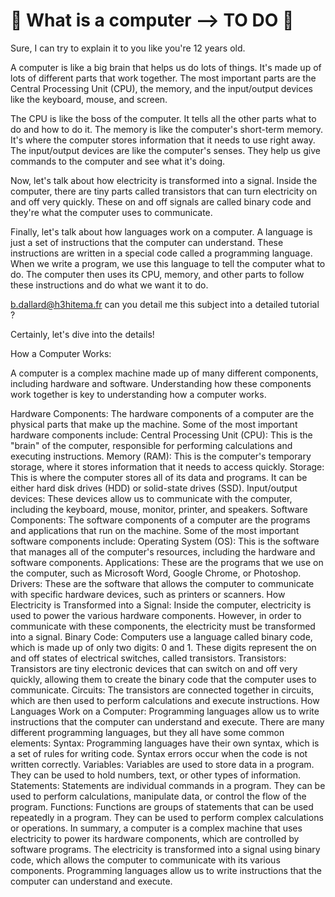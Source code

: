 # 🚧 What is a computer --> TO DO 🚧

Sure, I can try to explain it to you like you're 12 years old.

A computer is like a big brain that helps us do lots of things. It's made up of lots of different parts that work together. The most important parts are the Central Processing Unit (CPU), the memory, and the input/output devices like the keyboard, mouse, and screen.

The CPU is like the boss of the computer. It tells all the other parts what to do and how to do it. The memory is like the computer's short-term memory. It's where the computer stores information that it needs to use right away. The input/output devices are like the computer's senses. They help us give commands to the computer and see what it's doing.

Now, let's talk about how electricity is transformed into a signal. Inside the computer, there are tiny parts called transistors that can turn electricity on and off very quickly. These on and off signals are called binary code and they're what the computer uses to communicate.

Finally, let's talk about how languages work on a computer. A language is just a set of instructions that the computer can understand. These instructions are written in a special code called a programming language. When we write a program, we use this language to tell the computer what to do. The computer then uses its CPU, memory, and other parts to follow these instructions and do what we want it to do.




b.dallard@h3hitema.fr
can you detail me this subject into a detailed tutorial ? 

Certainly, let's dive into the details!

How a Computer Works:

A computer is a complex machine made up of many different components, including hardware and software. Understanding how these components work together is key to understanding how a computer works.

Hardware Components:
The hardware components of a computer are the physical parts that make up the machine. Some of the most important hardware components include:
Central Processing Unit (CPU): This is the "brain" of the computer, responsible for performing calculations and executing instructions.
Memory (RAM): This is the computer's temporary storage, where it stores information that it needs to access quickly.
Storage: This is where the computer stores all of its data and programs. It can be either hard disk drives (HDD) or solid-state drives (SSD).
Input/output devices: These devices allow us to communicate with the computer, including the keyboard, mouse, monitor, printer, and speakers.
Software Components:
The software components of a computer are the programs and applications that run on the machine. Some of the most important software components include:
Operating System (OS): This is the software that manages all of the computer's resources, including the hardware and software components.
Applications: These are the programs that we use on the computer, such as Microsoft Word, Google Chrome, or Photoshop.
Drivers: These are the software that allows the computer to communicate with specific hardware devices, such as printers or scanners.
How Electricity is Transformed into a Signal:
Inside the computer, electricity is used to power the various hardware components. However, in order to communicate with these components, the electricity must be transformed into a signal.
Binary Code: Computers use a language called binary code, which is made up of only two digits: 0 and 1. These digits represent the on and off states of electrical switches, called transistors.
Transistors: Transistors are tiny electronic devices that can switch on and off very quickly, allowing them to create the binary code that the computer uses to communicate.
Circuits: The transistors are connected together in circuits, which are then used to perform calculations and execute instructions.
How Languages Work on a Computer:
Programming languages allow us to write instructions that the computer can understand and execute. There are many different programming languages, but they all have some common elements:
Syntax: Programming languages have their own syntax, which is a set of rules for writing code. Syntax errors occur when the code is not written correctly.
Variables: Variables are used to store data in a program. They can be used to hold numbers, text, or other types of information.
Statements: Statements are individual commands in a program. They can be used to perform calculations, manipulate data, or control the flow of the program.
Functions: Functions are groups of statements that can be used repeatedly in a program. They can be used to perform complex calculations or operations.
In summary, a computer is a complex machine that uses electricity to power its hardware components, which are controlled by software programs. The electricity is transformed into a signal using binary code, which allows the computer to communicate with its various components. Programming languages allow us to write instructions that the computer can understand and execute.